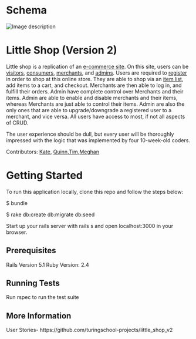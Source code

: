 <h1>Schema</h1>

![Image description](https://github.com/Kate-v2/little_shop_v2/blob/master/Screen%20Shot%202018-10-25%20at%201.31.24%20PM.png)

<h1>Little Shop (Version 2)</h1>

Little shop is a replication of an [e-commerce site](https://www.urbandictionary.com/define.php?term=ecommerce). On this site, users can be [visitors](https://media2.giphy.com/media/fnuSiwXMTV3zmYDf6k/giphy.gif?cid=3640f6095bdb0bd1343658712ec54980), [consumers](https://media2.giphy.com/media/VTXzh4qtahZS/giphy.gif?cid=3640f6095bdb0c8a353950626fc230af), [merchants](https://media2.giphy.com/media/LCdPNT81vlv3y/giphy.gif?cid=3640f6095bdb0d776838643063b2dc37), and [admins](https://media2.giphy.com/media/5hkya8RZAYgR7a2Hda/giphy.gif?cid=3640f6095bdb0dc4537672696bf3253f). Users are required to [register](https://github.com/Kate-v2/little_shop_v2/blob/master/Screen%20Shot%202018-11-01%20at%208.47.35%20AM.png) in order to shop at this online store. They are able to shop via an [item list](https://github.com/Kate-v2/little_shop_v2/blob/master/Screen%20Shot%202018-11-01%20at%208.43.47%20AM.png), add items to a cart, and checkout. Merchants are then able to log in, and fulfill their orders. Admin have complete control over Merchants and their items. Admin are able to enable and disable merchants and their items, whereas Merchants are just able to control their items. Admin are also the only ones that are able to upgrade/downgrade a registered user to a merchant, and vice versa. All users have access to most, if not all aspects of CRUD. 

The user experience should be dull, but every user will be thoroughly impressed with the logic that was implemented by four 10-week-old coders.

Contributors: [Kate](https://github.com/Kate-v2), [Quinn](https://github.com/Q-Win),[Tim](https://github.com/TimothyFell),[Meghan](https://github.com/mstang15)

<h1> Getting Started </h1>


To run this application locally, clone this repo and follow the steps below:

$ bundle

$ rake db:create db:migrate db:seed

Start up your rails server with rails s and open localhost:3000 in your browser.

<h2>Prerequisites</h2>

Rails Version 5.1
Ruby Version: 2.4

<h2>Running Tests </h2>

Run rspec to run the test suite

<h2>More Information</h2>
User Stories- https://github.com/turingschool-projects/little_shop_v2


